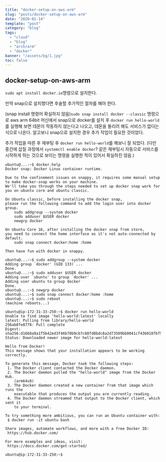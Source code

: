 ```yaml
---
title: "docker-setup-on-aws-arm"
slug: "posts/docker-setup-on-aws-arm"
date: "2020-01-14"
template: "post"
category: "blog"
tags: 
  - "cloud"
  - "blog"
  - "arch/arm"
  - "docker"
banner: "/assets/bg/1.jpg"
toc: false
---
```


## docker-setup-on-aws-arm

`sudo apt install docker.io`명령으로 설치한다.

만약 snap으로 설치했다면 후술할 추가적인 절차를 해야 한다.

(snap install 명령어 확실하지 않음)`sudo snap install docker --classic` 명령으로 aws arm 64bit 머신에서 snap으로 docker를 설치 후 `docker run hello-world`를 실행해 보면 데몬이 작동하지 않는다고 나오고, 데몬을 돌리려 해도 서비스가 없다는 식으로 나온다. 알고보니 snap으로 설치한 경우 추가 작업이 필요한 것이었다.

추가 작업을 따른 후 재부팅 후 `docker run hello-world`를 해보니 잘 되었다.
(다만 중간에 삽질 과정에서 `systemctl enable docker`? 같은 재부팅시 자동으로 서비스를 시작하게 하는 것으로 보이는 명령을 실행한 적이 있어서 확실하진 않음.)

```console
ubuntu@...:~$ docker.help
Docker snap: Docker Linux container runtime.

Due to the confinement issues on snappy, it requires some manual setup to make docker-snap works on your machine.
We'll take you through the steps needed to set up docker snap work for you on ubuntu core and ubuntu classic.

On Ubuntu classic, before installing the docker snap,
please run the following command to add the login user into docker group.
    sudo addgroup --system docker
    sudo adduser $USER docker
    newgrp docker

On Ubuntu Core 16, after installing the docker snap from store,
you need to connect the home interface as it's not auto-connected by default.
    sudo snap connect docker:home :home

Then have fun with docker in snappy.

ubuntu@...:~$ sudo addgroup --system docker
Adding group `docker' (GID 133) ...
Done.
ubuntu@...:~$ sudo adduser $USER docker
Adding user `ubuntu' to group `docker' ...
Adding user ubuntu to group docker
Done.
ubuntu@...:~$ newgrp docker
ubuntu@...:~$ sudo snap connect docker:home :home
ubuntu@...:~$ sudo reboot
(machine reboots...)

ubuntu@ip-172-31-33-250:~$ docker run hello-world
Unable to find image 'hello-world:latest' locally
latest: Pulling from library/hello-world
256ab8fe8778: Pull complete 
Digest: sha256:d1668a9a1f5b42ed3f46b70b9cb7c88fd8bdc8a2d73509bb0041cf436018fbf5
Status: Downloaded newer image for hello-world:latest

Hello from Docker!
This message shows that your installation appears to be working correctly.

To generate this message, Docker took the following steps:
 1. The Docker client contacted the Docker daemon.
 2. The Docker daemon pulled the "hello-world" image from the Docker Hub.
    (arm64v8)
 3. The Docker daemon created a new container from that image which runs the
    executable that produces the output you are currently reading.
 4. The Docker daemon streamed that output to the Docker client, which sent it
    to your terminal.

To try something more ambitious, you can run an Ubuntu container with:
 $ docker run -it ubuntu bash

Share images, automate workflows, and more with a free Docker ID:
 https://hub.docker.com/

For more examples and ideas, visit:
 https://docs.docker.com/get-started/

ubuntu@ip-172-31-33-250:~$ 

```

